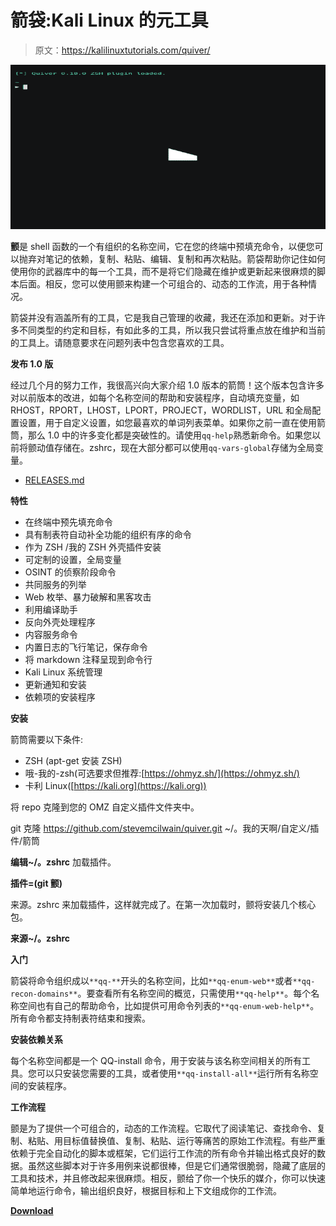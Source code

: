 # 箭袋:Kali Linux 的元工具

> 原文：<https://kalilinuxtutorials.com/quiver/>

[![Quiver : A Meta-Tool for Kali Linux](img/560e0aecbc7bb02718984a0b3816ac31.png "Quiver : A Meta-Tool for Kali Linux")](https://1.bp.blogspot.com/-LK5W1mF9oD4/XxxSzfgCdTI/AAAAAAAAHE0/eQ1vsUkhuJMe0vpmw-h_SFrYDdBPW5drgCLcBGAsYHQ/s1600/Quiver%25281%2529.png)

**颤**是 shell 函数的一个有组织的名称空间，它在您的终端中预填充命令，以便您可以抛弃对笔记的依赖，复制、粘贴、编辑、复制和再次粘贴。箭袋帮助你记住如何使用你的武器库中的每一个工具，而不是将它们隐藏在维护或更新起来很麻烦的脚本后面。相反，您可以使用颤来构建一个可组合的、动态的工作流，用于各种情况。

箭袋并没有涵盖所有的工具，它是我自己管理的收藏，我还在添加和更新。对于许多不同类型的约定和目标，有如此多的工具，所以我只尝试将重点放在维护和当前的工具上。请随意要求在问题列表中包含您喜欢的工具。

**发布 1.0 版**

经过几个月的努力工作，我很高兴向大家介绍 1.0 版本的箭筒！这个版本包含许多对以前版本的改进，如每个名称空间的帮助和安装程序，自动填充变量，如 RHOST，RPORT，LHOST，LPORT，PROJECT，WORDLIST，URL 和全局配置设置，用于自定义设置，如您最喜欢的单词列表菜单。如果你之前一直在使用箭筒，那么 1.0 中的许多变化都是突破性的。请使用`qq-help`熟悉新命令。如果您以前将颤动值存储在。zshrc，现在大部分都可以使用`qq-vars-global`存储为全局变量。

*   [RELEASES.md](https://github.com/stevemcilwain/quiver/blob/master/RELEASES.md)

**特性**

*   在终端中预先填充命令
*   具有制表符自动补全功能的组织有序的命令
*   作为 ZSH /我的 ZSH 外壳插件安装
*   可定制的设置，全局变量
*   OSINT 的侦察阶段命令
*   共同服务的列举
*   Web 枚举、暴力破解和黑客攻击
*   利用编译助手
*   反向外壳处理程序
*   内容服务命令
*   内置日志的飞行笔记，保存命令
*   将 markdown 注释呈现到命令行
*   Kali Linux 系统管理
*   更新通知和安装
*   依赖项的安装程序

**安装**

箭筒需要以下条件:

*   ZSH (apt-get 安装 ZSH)
*   哦-我的-zsh(可选要求但推荐:[https://ohmyz.sh/](https://ohmyz.sh/)
*   卡利 Linux([https://kali.org](https://kali.org))

将 repo 克隆到您的 OMZ 自定义插件文件夹中。

git 克隆 https://github.com/stevemcilwain/quiver.git ~/。我的天啊/自定义/插件/箭筒

**编辑~/。zshrc** 加载插件。

**插件=(git 颤)**

来源。zshrc 来加载插件，这样就完成了。在第一次加载时，颤将安装几个核心包。

**来源~/。zshrc**

**入门**

箭袋将命令组织成以`**qq-**`开头的名称空间，比如`**qq-enum-web**`或者`**qq-recon-domains**`。要查看所有名称空间的概览，只需使用`**qq-help**`。每个名称空间也有自己的帮助命令，比如提供可用命令列表的`**qq-enum-web-help**`。所有命令都支持制表符结束和搜索。

**安装依赖关系**

每个名称空间都是一个 QQ-install 命令，用于安装与该名称空间相关的所有工具。您可以只安装您需要的工具，或者使用`**qq-install-all**`运行所有名称空间的安装程序。

**工作流程**

颤是为了提供一个可组合的，动态的工作流程。它取代了阅读笔记、查找命令、复制、粘贴、用目标值替换值、复制、粘贴、运行等痛苦的原始工作流程。有些严重依赖于完全自动化的脚本或框架，它们运行工作流的所有命令并输出格式良好的数据。虽然这些脚本对于许多用例来说都很棒，但是它们通常很脆弱，隐藏了底层的工具和技术，并且修改起来很麻烦。相反，颤给了你一个快乐的媒介，你可以快速简单地运行命令，输出组织良好，根据目标和上下文组成你的工作流。

[**Download**](https://github.com/stevemcilwain/quiver)